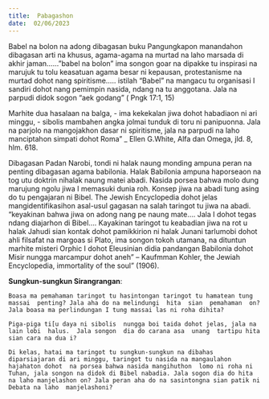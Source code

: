 ```yaml
---
title:  Pabagashon
date:  02/06/2023
---
```


Babel na bolon na adong  dibagasan buku  Pangungkapon  manandahon  dibagasan arti na khusus, agama-agama  na murtad na laho  marsada di akhir jaman……”babel na bolon” ima songon  goar na dipakke tu inspirasi na marujuk tu tolu keasatuan agama besar ni kepausan, protestanisme na  murtad dohot  nang  spiritisme….. istilah “Babel” na mangacu  tu  organisasi I sandiri dohot  nang  pemimpin  nasida, ndang  na tu anggotana. Jala na parpudi didok sogon “aek godang” ( Pngk 17:1, 15)

Marhite dua hasalaan  na balga, -  ima kekekalan  jiwa dohot habadiaon  ni ari  minggu, - sibolis mambahen  angka  jolmai tunduk di toru ni panipuonna. Jala na parjolo na mangojakhon dasar ni spiritisme, jala na parpudi na laho manciptahon  simpati dohot Roma” _ Ellen G.White, Alfa dan Omega, jld. 8, hlm. 618.

Dibagasan  Padan  Narobi, tondi ni halak  naung monding ampuna peran na penting dibagasan agama  babilonia. Halak Babilonia ampuna haporseaon na tog utu doktrin nihalak naung  matei abadi. Nasida  porsea bahwa molo dung  marujung ngolu jiwa I memasuki dunia roh. Konsep jiwa na abadi tung  asing do tu pengajaran ni Bibel. The Jewish Encyclopedia dohot  jelas  mangidentifikasihon  asal-usul gagasan  na salah taringot tu jiwa na abadi. “keyakinan  bahwa jiwa on adong  nang pe naung  mate…. Jala I dohot  tegas ndang  diajarhon di Bibel…. Kayakinan  taringot tu keabadian  jiwa na rot u halak Jahudi sian  kontak dohot  pamikkirion ni halak Junani tarlumobi dohot ahli filsafat na margoas si Plato, ima songon  tokoh utamana, na dituntun marhite misteri Orphic I  dohot Eleusinian  didia pandangan Babilonia dohot Misir  nungga  marcampur dohot aneh” – Kaufmman Kohler, the Jewiah Encyclopedia, immortality of the soul” (1906).

**Sungkun-sungkun Sirangrangan**:

`Boasa ma pemahaman taringot tu hasintongan taringot tu hamatean tung  massai  penting? Jala aha do na melindungi  hita  sian  pemahaman  on? Jala boasa ma perlindungan I tung massai las ni roha dihita?`

`Piga-piga ti[u daya ni sibolis  nungga boi taida dohot jelas, jala na lain lobi  halus.  Jala songon  dia do carana asa  unang  tartipu hita  sian cara na dua i?`

`Di kelas, hatai ma taringot tu sungkun-sungkun na dibahas diparsiajaran di ari minggu, taringot tu nasida na mangaulahon  hajahaton dohot  na porsea bahwa nasida mangihuthon  lomo ni roha ni Tuhan, jala songon na didok di Bibel nabadia. Jala sogon dia do hita na laho manjelashon on? Jala peran aha do na sasintongna sian patik ni Debata na laho  manjelashoni?`